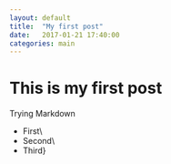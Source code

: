 ```yaml
---
layout: default
title:  "My first post"
date:   2017-01-21 17:40:00
categories: main
---
```


# This is my first post
Trying Markdown

- First\
- Second\
- Third}